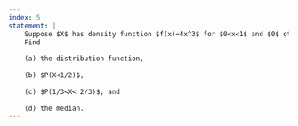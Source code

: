 ```yaml
---
index: 5
statement: |
    Suppose $X$ has density function $f(x)=4x^3$ for $0<x<1$ and $0$ otherwise.
    Find 
    
    (a) the distribution function, 
    
    (b) $P(X<1/2)$, 
    
    (c) $P(1/3<X< 2/3)$, and 
    
    (d) the median.
---
```

